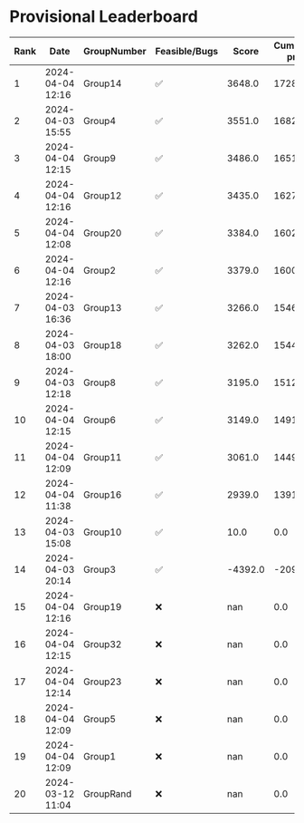 # Provisional Leaderboard
| Rank | Date | GroupNumber | Feasible/Bugs | Score | Cumulative profit | Runtime |
| ------ | ------------ | ------------------- |-------------| ------- | ------- | ------- |
| 1 | 2024-04-04 12:16 | Group14 | ✅ | 3648.0 | 172801.0 | 15.05s |
| 2 | 2024-04-03 15:55 | Group4 | ✅ | 3551.0 | 168211.0 | 721.35s |
| 3 | 2024-04-04 12:15 | Group9 | ✅ | 3486.0 | 165110.0 | 26.84s |
| 4 | 2024-04-04 12:16 | Group12 | ✅ | 3435.0 | 162711.0 | 27.98s |
| 5 | 2024-04-04 12:08 | Group20 | ✅ | 3384.0 | 160248.0 | 455.57s |
| 6 | 2024-04-04 12:16 | Group2 | ✅ | 3379.0 | 160039.0 | 48.89s |
| 7 | 2024-04-03 16:36 | Group13 | ✅ | 3266.0 | 154654.0 | 4.23s |
| 8 | 2024-04-03 18:00 | Group18 | ✅ | 3262.0 | 154450.0 | 1.39s |
| 9 | 2024-04-03 12:18 | Group8 | ✅ | 3195.0 | 151297.0 | 0.12s |
| 10 | 2024-04-04 12:15 | Group6 | ✅ | 3149.0 | 149106.0 | 0.43s |
| 11 | 2024-04-04 12:09 | Group11 | ✅ | 3061.0 | 144904.0 | 45.41s |
| 12 | 2024-04-04 11:38 | Group16 | ✅ | 2939.0 | 139137.0 | 1.25s |
| 13 | 2024-04-03 15:08 | Group10 | ✅ | 10.0 | 0.0 | 0.93s |
| 14 | 2024-04-03 20:14 | Group3 | ✅ | -4392.0 | -209112.0 | 1.67s |
| 15 | 2024-04-04 12:16 | Group19 | ❌ | nan | 0.0 | 4.98s |
| 16 | 2024-04-04 12:15 | Group32 | ❌ | nan | 0.0 | 2.21s |
| 17 | 2024-04-04 12:14 | Group23 | ❌ | nan | 0.0 | 0.09s |
| 18 | 2024-04-04 12:09 | Group5 | ❌ | nan | 0.0 | 1.62s |
| 19 | 2024-04-04 12:09 | Group1 | ❌ | nan | 0.0 | 1.36s |
| 20 | 2024-03-12 11:04 | GroupRand | ❌ | nan | 0.0 | 1.02s |

